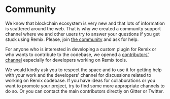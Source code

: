 Community
=======================

We know that blockchain ecosystem is very new and that lots of information is scattered around the web.
That is why we created a community support channel where we and other users try to answer your questions if
you get stuck using Remix. Please, join [the community](https://gitter.im/ethereum/remix) and ask for help.

For anyone who is interested in developing a custom plugin for Remix or who wants to contribute to the codebase,
we opened a [contributors' channel](https://gitter.im/ethereum/remix-dev) especially for developers working on Remix tools.

We would kindly ask you to respect the space and to use it for
getting help with your work and the developers' channel for discussions related to working on Remix codebase. If you have
ideas for collaborations or you want to promote your project, try to find some more appropriate channels to do so. Or you can contact
the main contributors directly on Gitter or Twitter.
